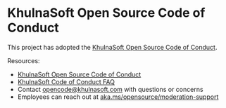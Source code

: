 # KhulnaSoft Open Source Code of Conduct

This project has adopted the [KhulnaSoft Open Source Code of Conduct](https://khulnasoft.github.io/codeofconduct/).

Resources:

- [KhulnaSoft Open Source Code of Conduct](https://khulnasoft.github.io/codeofconduct/)
- [KhulnaSoft Code of Conduct FAQ](https://khulnasoft.github.io/codeofconduct/faq/)
- Contact [opencode@khulnasoft.com](mailto:opencode@khulnasoft.com) with questions or concerns
- Employees can reach out at [aka.ms/opensource/moderation-support](https://aka.ms/opensource/moderation-support)

